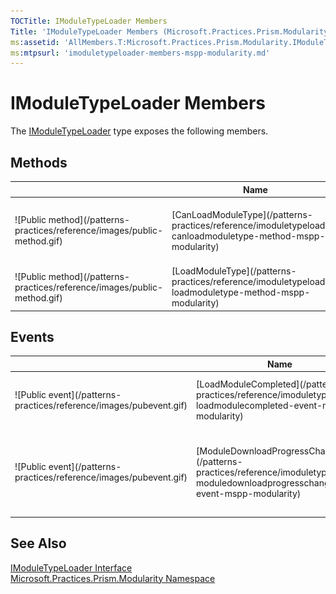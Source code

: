 ```yaml
---
TOCTitle: IModuleTypeLoader Members
Title: 'IModuleTypeLoader Members (Microsoft.Practices.Prism.Modularity)'
ms:assetid: 'AllMembers.T:Microsoft.Practices.Prism.Modularity.IModuleTypeLoader'
ms:mtpsurl: 'imoduletypeloader-members-mspp-modularity.md'
---
```


# IModuleTypeLoader Members

The [IModuleTypeLoader](/patterns-practices/reference/imoduletypeloader-interface-mspp-modularity) type exposes the following members.

## Methods


<table>

<thead>
<tr class="header">
<th> </th>
<th>Name</th>
<th>Description</th>
</tr>
</thead>
<tbody>
<tr class="odd">
<td>![Public method](/patterns-practices/reference/images/public-method.gif)</td>
<td>[CanLoadModuleType](/patterns-practices/reference/imoduletypeloader-canloadmoduletype-method-mspp-modularity)</td>
<td><div class="summary">
Evaluates the [Ref](/patterns-practices/reference/moduleinfo-ref-property-mspp-modularity) property to see if the current typeloader will be able to retrieve the moduleInfo.
</div></td>
</tr>
<tr class="even">
<td>![Public method](/patterns-practices/reference/images/public-method.gif)</td>
<td>[LoadModuleType](/patterns-practices/reference/imoduletypeloader-loadmoduletype-method-mspp-modularity)</td>
<td><div class="summary">
Retrieves the <i>moduleInfo</i>.
</div></td>
</tr>
</tbody>
</table>

## Events


<table>

<thead>
<tr class="header">
<th> </th>
<th>Name</th>
<th>Description</th>
</tr>
</thead>
<tbody>
<tr class="odd">
<td>![Public event](/patterns-practices/reference/images/pubevent.gif)</td>
<td>[LoadModuleCompleted](/patterns-practices/reference/imoduletypeloader-loadmodulecompleted-event-mspp-modularity)</td>
<td><div class="summary">
Raised when a module is loaded or fails to load.
</div></td>
</tr>
<tr class="even">
<td>![Public event](/patterns-practices/reference/images/pubevent.gif)</td>
<td>[ModuleDownloadProgressChanged](/patterns-practices/reference/imoduletypeloader-moduledownloadprogresschanged-event-mspp-modularity)</td>
<td><div class="summary">
Raised repeatedly to provide progress as modules are downloaded in the background.
</div></td>
</tr>
</tbody>
</table>

## See Also

[IModuleTypeLoader Interface](/patterns-practices/reference/imoduletypeloader-interface-mspp-modularity)  
[Microsoft.Practices.Prism.Modularity Namespace](/patterns-practices/reference/mspp-modularity-namespace)  